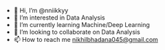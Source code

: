 - 👋 Hi, I’m @nniikkyy
- 👀 I’m interested in Data Analysis
- 🌱 I’m currently learning Machine/Deep Learning
- 💞️ I’m looking to collaborate on Data Analysis
- 📫 How to reach me nikhilbhadana045@gmail.com

<!---
nniikkyy/nniikkyy is a ✨ special ✨ repository because its `README.md` (this file) appears on your GitHub profile.
You can click the Preview link to take a look at your changes.
--->
